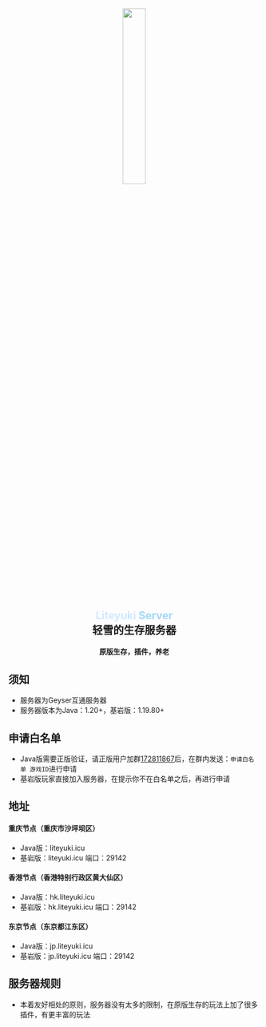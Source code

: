 <div align="center">
    <img src="https://gitee.com/snowykami/snowykami/raw/master/img/snowy.png" style="width: 30%; margin-top:10%;">
</div>
<div align=center>
    <h2>
        <font color="#d0e9ff">
            Liteyuki
        </font>
        <font color="#a2d8f4">
            Server
        </font>
        <br>
        轻雪的生存服务器
    </h2>
</div>
<div align=center><h4>原版生存，插件，养老</h4></div>

## 须知

- 服务器为Geyser互通服务器
- 服务器版本为Java：1.20+，基岩版：1.19.80+

## 申请白名单

- Java版需要正版验证，请正版用户加群[172811867](http://qm.qq.com/cgi-bin/qm/qr?_wv=1027&k=MlKVG2xKNkVyWyp16U2OXLts1smmCgkS&authKey=BAgaMDmD7jqvqzrfdPk93FTRHh4vRa%2Fn10HzM8K52i4UZ%2B%2FIf5%2FXfSd0m7x25ULy&noverify=0&group_code=172811867)后，在群内发送：```申请白名单 游戏ID```进行申请
- 基岩版玩家直接加入服务器，在提示你不在白名单之后，再进行申请

## 地址
#### 重庆节点（重庆市沙坪坝区）
- Java版：liteyuki.icu
- 基岩版：liteyuki.icu 端口：29142
#### 香港节点（香港特别行政区黄大仙区）
- Java版：hk.liteyuki.icu
- 基岩版：hk.liteyuki.icu 端口：29142
#### 东京节点（东京都江东区）
- Java版：jp.liteyuki.icu
- 基岩版：jp.liteyuki.icu 端口：29142

## 服务器规则

- 本着友好相处的原则，服务器没有太多的限制，在原版生存的玩法上加了很多插件，有更丰富的玩法

